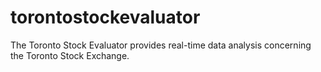 # torontostockevaluator
The Toronto Stock Evaluator provides real-time data analysis concerning the Toronto Stock Exchange.
